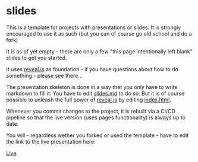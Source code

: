 # slides

This is a template for projects with presentations or slides. It is strongly encouraged to use it as such (but you can of course go old school and do a fork)

It is as of yet empty - there are only a few "this page intentionally left blank" slides to get you started.

It uses [reveal.js](https://revealjs.com/) as foundation - if you have questions about how to do something - please see there...

The presentation skeleton is done in a way thet you only have to write markdown to fill it: You have to edit [slides.md](slides.md) to do so. But it is of course possible to unleash the full power of
[reveal.js](https://revealjs.com/) by editing [index.html](index.html).

Whenever you commit changes to the project, it is rebuilt via a Ci/CD pipeline so that the live version (uses pages functionality) is always up to date.

You will - regardless wether you forked or used the template - have to edit the link to the live presentation here:

[Live](https://elbosso.github.io/slides)
